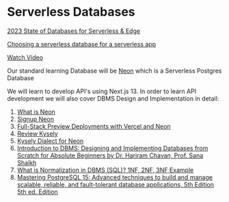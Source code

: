 # Serverless Databases

[2023 State of Databases for Serverless & Edge](https://leerob.io/blog/backend)

[Choosing a serverless database for a serverless app](https://gimenete.net/articles/choosing-serverless-database-for-serverless-app)

[Watch Video](https://www.youtube.com/watch?v=giOwMptqexk)

Our standard learning Database will be [Neon](https://neon.tech/) which is a Serverless Postgres Database

We will learn to develop API's using Next.js 13. In order to learn API development we will also cover DBMS Design and Implementation in detail:

1. [What is Neon](https://neon.tech/docs/introduction/about)
2. [Signup Neon](https://neon.tech/docs/get-started-with-neon/signing-up)
3. [Full-Stack Preview Deployments with Vercel and Neon](https://neon.tech/blog/neon-vercel-integration)
4. [Review Kysely](https://koskimas.github.io/kysely/)
5. [Kysely Dialect for Neon](https://github.com/seveibar/kysely-neon)
6. [Introduction to DBMS: Designing and Implementing Databases from Scratch for Absolute Beginners
by Dr. Hariram Chavan, Prof. Sana Shaikh](https://www.amazon.com/Introduction-DBMS-Designing-Implementing-Databases-ebook/dp/B09ZXGWLHW/ref=sr_1_1)
7. [What is Normalization in DBMS (SQL)? 1NF, 2NF, 3NF Example](
https://www.guru99.com/database-normalization.html)
8. [Mastering PostgreSQL 15: Advanced techniques to build and manage scalable, reliable, and fault-tolerant database applications, 5th Edition 5th ed. Edition](https://www.amazon.com/Mastering-PostgreSQL-techniques-fault-tolerant-applications/dp/1803248343/ref=sr_1_1)



